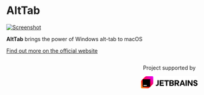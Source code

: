 # AltTab

[![Screenshot](docs/public/demo/frontpage.jpg)](docs/public/demo/frontpage.jpg)

**AltTab** brings the power of Windows alt-tab to macOS

[Find out more on the official website](https://alt-tab-macos.netlify.app/)

<div style="text-align:center; float:right;">
  <p>Project supported by</p>
  <a href="https://jb.gg/OpenSource">
    <img src="docs/public/demo/jetbrains.svg" alt="Jetbrains" width="149" height="32">
  </a>
</div>

